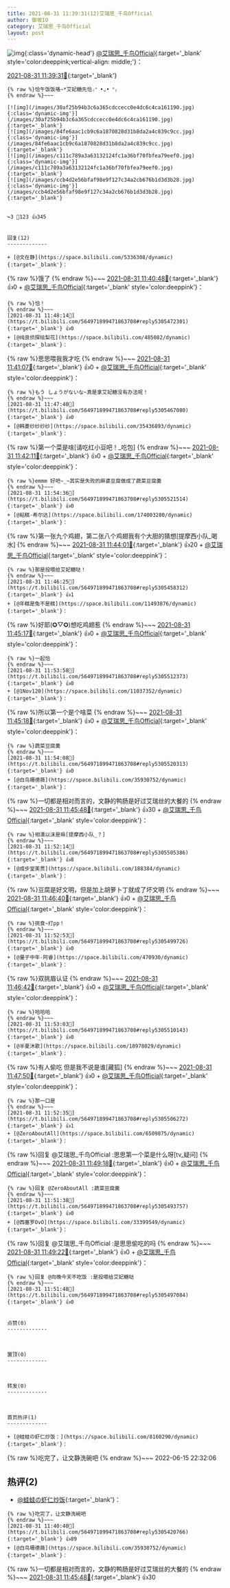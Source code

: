```yaml
---
title: 2021-08-31 11:39:31(12)艾瑞思_千鸟Official
author: 御坂IO
category: 艾瑞思_千鸟Official
layout: post
---
```


![img](/images/7e08840c56f251de28bdf766b647bd5fe9a5d50a.jpg){:class='dynamic-head'}
[@艾瑞思_千鸟Official](https://space.bilibili.com/1090010845/dynamic){:target='_blank' style='color:deeppink;vertical-align: middle;'}：

[2021-08-31 11:39:31🔗](https://t.bilibili.com/564971899471863708){:target='_blank'}

~~~
{% raw %}恰午饭饭咯~*艾妃糖先恰₍ᐢ •⌄• ᐢ₎
{% endraw %}~~~

[![img](/images/30af25b94b3c6a365cdccecc0e4dc6c4ca161190.jpg){:class='dynamic-img'}](/images/30af25b94b3c6a365cdccecc0e4dc6c4ca161190.jpg){:target='_blank'}
[![img](/images/84fe6aac1cb9c6a1870828d31b8da2a4c839c9cc.jpg){:class='dynamic-img'}](/images/84fe6aac1cb9c6a1870828d31b8da2a4c839c9cc.jpg){:target='_blank'}
[![img](/images/c111c789a3a63132124fc1a36bf70fbfea79eef0.jpg){:class='dynamic-img'}](/images/c111c789a3a63132124fc1a36bf70fbfea79eef0.jpg){:target='_blank'}
[![img](/images/ccb4d2e56bfaf98e9f127c34a2cb676b1d3d3b28.jpg){:class='dynamic-img'}](/images/ccb4d2e56bfaf98e9f127c34a2cb676b1d3d3b28.jpg){:target='_blank'}


↪️3 💬123 👍345


回复(12)
-------------

+ [@文在静](https://space.bilibili.com/5336308/dynamic){:target='_blank'}：
~~~
{% raw %}饿了
{% endraw %}~~~
[2021-08-31 11:40:48🔗](https://t.bilibili.com/564971899471863708#reply5305421061){:target='_blank'} 👍0
    + [@艾瑞思_千鸟Official](https://space.bilibili.com/1090010845/dynamic){:target='_blank' style='color:deeppink'}：
~~~
{% raw %}恰！
{% endraw %}~~~
[2021-08-31 11:48:14🔗](https://t.bilibili.com/564971899471863708#reply5305472301){:target='_blank'} 👍0
+ [@纯良侦探绘梨花](https://space.bilibili.com/485082/dynamic){:target='_blank'}：
~~~
{% raw %}思思喂我我才吃
{% endraw %}~~~
[2021-08-31 11:41:07🔗](https://t.bilibili.com/564971899471863708#reply5305421746){:target='_blank'} 👍0
    + [@艾瑞思_千鸟Official](https://space.bilibili.com/1090010845/dynamic){:target='_blank' style='color:deeppink'}：
~~~
{% raw %}もう しょうがないな~真是拿艾妃糖没有办法呢！
{% endraw %}~~~
[2021-08-31 11:47:40🔗](https://t.bilibili.com/564971899471863708#reply5305467080){:target='_blank'} 👍0
+ [@韩菱纱纱纱纱](https://space.bilibili.com/35436893/dynamic){:target='_blank'}：
~~~
{% raw %}第一个菜是啥[请吃红小豆吧！_吃包]
{% endraw %}~~~
[2021-08-31 11:42:11🔗](https://t.bilibili.com/564971899471863708#reply5305428831){:target='_blank'} 👍0
    + [@艾瑞思_千鸟Official](https://space.bilibili.com/1090010845/dynamic){:target='_blank' style='color:deeppink'}：
~~~
{% raw %}emmm 好吧~_~其实是失败的麻婆豆腐做成了蔬菜豆腐羹
{% endraw %}~~~
[2021-08-31 11:54:36🔗](https://t.bilibili.com/564971899471863708#reply5305521514){:target='_blank'} 👍0
+ [@粘糕-希尔达](https://space.bilibili.com/174003280/dynamic){:target='_blank'}：
~~~
{% raw %}第一张九个鸡翅，第二张八个鸡翅我有个大胆的猜想[提摩西小队_喝水]
{% endraw %}~~~
[2021-08-31 11:44:01🔗](https://t.bilibili.com/564971899471863708#reply5305438008){:target='_blank'} 👍20
    + [@艾瑞思_千鸟Official](https://space.bilibili.com/1090010845/dynamic){:target='_blank' style='color:deeppink'}：
~~~
{% raw %}那是投喂给艾妃糖哒！
{% endraw %}~~~
[2021-08-31 11:46:25🔗](https://t.bilibili.com/564971899471863708#reply5305458312){:target='_blank'} 👍1
+ [@年糕是兔不是糕](https://space.bilibili.com/11493876/dynamic){:target='_blank'}：
~~~
{% raw %}好耶(✪▽✪)想吃鸡翅惹
{% endraw %}~~~
[2021-08-31 11:45:17🔗](https://t.bilibili.com/564971899471863708#reply5305447779){:target='_blank'} 👍0
    + [@艾瑞思_千鸟Official](https://space.bilibili.com/1090010845/dynamic){:target='_blank' style='color:deeppink'}：
~~~
{% raw %}一起恰
{% endraw %}~~~
[2021-08-31 11:53:58🔗](https://t.bilibili.com/564971899471863708#reply5305512373){:target='_blank'} 👍0
+ [@1Nov120](https://space.bilibili.com/11037352/dynamic){:target='_blank'}：
~~~
{% raw %}所以第一个是个啥菜
{% endraw %}~~~
[2021-08-31 11:45:18🔗](https://t.bilibili.com/564971899471863708#reply5305451407){:target='_blank'} 👍0
    + [@艾瑞思_千鸟Official](https://space.bilibili.com/1090010845/dynamic){:target='_blank' style='color:deeppink'}：
~~~
{% raw %}蔬菜豆腐羹
{% endraw %}~~~
[2021-08-31 11:54:08🔗](https://t.bilibili.com/564971899471863708#reply5305520313){:target='_blank'} 👍0
+ [@白鸟珊德薇](https://space.bilibili.com/35930752/dynamic){:target='_blank'}：
~~~
{% raw %}一切都是相对而言的，文静的鸭肠是好过艾瑞丝的大餐的
{% endraw %}~~~
[2021-08-31 11:45:48🔗](https://t.bilibili.com/564971899471863708#reply5305452630){:target='_blank'} 👍30
    + [@艾瑞思_千鸟Official](https://space.bilibili.com/1090010845/dynamic){:target='_blank' style='color:deeppink'}：
~~~
{% raw %}相濡以沫是嘛[提摩西小队_？]
{% endraw %}~~~
[2021-08-31 11:52:14🔗](https://t.bilibili.com/564971899471863708#reply5305505386){:target='_blank'} 👍8
+ [@成步堂美贯](https://space.bilibili.com/188384/dynamic){:target='_blank'}：
~~~
{% raw %}豆腐是好文明，但是加上胡萝卜丁就成了坏文明
{% endraw %}~~~
[2021-08-31 11:46:40🔗](https://t.bilibili.com/564971899471863708#reply5305454705){:target='_blank'} 👍0
    + [@艾瑞思_千鸟Official](https://space.bilibili.com/1090010845/dynamic){:target='_blank' style='color:deeppink'}：
~~~
{% raw %}挑食~打pp！
{% endraw %}~~~
[2021-08-31 11:52:53🔗](https://t.bilibili.com/564971899471863708#reply5305499726){:target='_blank'} 👍0
+ [@量子中年-阿睿](https://space.bilibili.com/470930/dynamic){:target='_blank'}：
~~~
{% raw %}双挑眉认证
{% endraw %}~~~
[2021-08-31 11:46:42🔗](https://t.bilibili.com/564971899471863708#reply5305454809){:target='_blank'} 👍0
    + [@艾瑞思_千鸟Official](https://space.bilibili.com/1090010845/dynamic){:target='_blank' style='color:deeppink'}：
~~~
{% raw %}哈哈哈
{% endraw %}~~~
[2021-08-31 11:53:03🔗](https://t.bilibili.com/564971899471863708#reply5305510143){:target='_blank'} 👍0
+ [@半夏沐歌](https://space.bilibili.com/18978029/dynamic){:target='_blank'}：
~~~
{% raw %}有人偷吃 但是我不说是谁[藏狐]
{% endraw %}~~~
[2021-08-31 11:47:50🔗](https://t.bilibili.com/564971899471863708#reply5305464219){:target='_blank'} 👍0
    + [@艾瑞思_千鸟Official](https://space.bilibili.com/1090010845/dynamic){:target='_blank' style='color:deeppink'}：
~~~
{% raw %}那一口是
{% endraw %}~~~
[2021-08-31 11:52:35🔗](https://t.bilibili.com/564971899471863708#reply5305506272){:target='_blank'} 👍1
+ [@ZeroAboutAll](https://space.bilibili.com/6509875/dynamic){:target='_blank'}：
~~~
{% raw %}回复 @艾瑞思_千鸟Official :思思第一个菜是什么呀[tv_疑问]
{% endraw %}~~~
[2021-08-31 11:49:18🔗](https://t.bilibili.com/564971899471863708#reply5305474730){:target='_blank'} 👍0
    + [@艾瑞思_千鸟Official](https://space.bilibili.com/1090010845/dynamic){:target='_blank' style='color:deeppink'}：
~~~
{% raw %}回复 @ZeroAboutAll :蔬菜豆腐羹
{% endraw %}~~~
[2021-08-31 11:51:38🔗](https://t.bilibili.com/564971899471863708#reply5305493757){:target='_blank'} 👍0
+ [@西塞罗OvO](https://space.bilibili.com/33399549/dynamic){:target='_blank'}：
~~~
{% raw %}回复 @艾瑞思_千鸟Official :是思思偷吃的吗
{% endraw %}~~~
[2021-08-31 11:49:22🔗](https://t.bilibili.com/564971899471863708#reply5305481175){:target='_blank'} 👍0
    + [@艾瑞思_千鸟Official](https://space.bilibili.com/1090010845/dynamic){:target='_blank' style='color:deeppink'}：
~~~
{% raw %}回复 @向晚今天不吃饭 :是投喂给艾妃糖哒
{% endraw %}~~~
[2021-08-31 11:51:48🔗](https://t.bilibili.com/564971899471863708#reply5305497084){:target='_blank'} 👍0


点赞(0)
-------------



置顶(0)
-------------



转发(0)
-------------



首页热评(1)
-------------

+ [@蛙蛙の虾仁炒饭：](https://space.bilibili.com/8160290/dynamic){:target='_blank'}：
~~~
{% raw %}吃完了，让文静洗碗吧
{% endraw %}~~~
2022-06-15 22:32:06


热评(2)
-------------

+ [@蛙蛙の虾仁炒饭](https://space.bilibili.com/8160290/dynamic){:target='_blank'}：
~~~
{% raw %}吃完了，让文静洗碗吧
{% endraw %}~~~
[2021-08-31 11:40:40🔗](https://t.bilibili.com/564971899471863708#reply5305420766){:target='_blank'} 👍89
+ [@白鸟珊德薇](https://space.bilibili.com/35930752/dynamic){:target='_blank'}：
~~~
{% raw %}一切都是相对而言的，文静的鸭肠是好过艾瑞丝的大餐的
{% endraw %}~~~
[2021-08-31 11:45:48🔗](https://t.bilibili.com/564971899471863708#reply5305452630){:target='_blank'} 👍30


